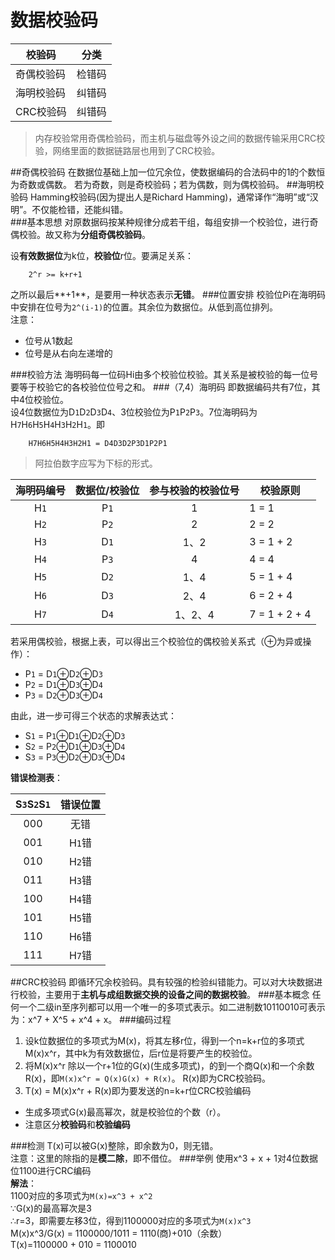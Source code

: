 数据校验码
======
|校验码|分类|
|-----|----
|奇偶校验码|检错码
|海明校验码|纠错码
|CRC校验码|纠错码
>内存校验常用奇偶检验码，而主机与磁盘等外设之间的数据传输采用CRC校验，网络里面的数据链路层也用到了CRC校验。

##奇偶校验码
在数据位基础上加一位冗余位，使数据编码的合法码中的1的个数恒为奇数或偶数。
若为奇数，则是奇校验码；若为偶数，则为偶校验码。
##海明校验码
Hamming校验码(因为提出人是Richard Hamming)，通常译作“海明”或“汉明”。不仅能检错，还能纠错。  
###基本思想
  对原数据码按某种规律分成若干组，每组安排一个校验位，进行奇偶校验。故又称为**分组奇偶校验码**。  

  设**有效数据位**为k位，**校验位**r位。要满足关系：
```
    2^r >= k+r+1
```
之所以最后**+1**，是要用一种状态表示**无错**。
###位置安排
校验位Pi在海明码中安排在位号为`2^(i-1)`的位置。其余位为数据位。从低到高位排列。  
注意：
* 位号从1数起
* 位号是从右向左递增的

###校验方法
海明码每一位码Hi由多个校验位校验。其关系是被校验的每一位号要等于校验它的各校验位位号之和。
###（7,4）海明码
即数据编码共有7位，其中4位校验位。  
设4位数据位为D`1`D`2`D`3`D`4`、3位校验位为P`1`P`2`P`3`。7位海明码为H`7`H`6`H`5`H`4`H`3`H`2`H`1`。即
```
    H7H6H5H4H3H2H1 = D4D3D2P3D1P2P1
```
>阿拉伯数字应写为下标的形式。

|海明码编号|数据位/校验位|参与校验的校验位号|校验原则|
|:------:|:-----:|:-----:|-----
|H`1`|P`1`|1|1 = 1
|H`2`|P`2`|2|2 = 2
|H`3`|D`1`|1、2|3 = 1 + 2
|H`4`|P`3`|4|4 = 4
|H`5`|D`2`|1、4|5 = 1 + 4
|H`6`|D`3`|2、4|6 = 2 + 4
|H`7`|D`4`|1、2、4|7 = 1 + 2 + 4
若采用偶校验，根据上表，可以得出三个校验位的偶校验关系式（⊕为异或操作）：
* P`1` = D`1`⊕D`2`⊕D`3`
* P`2` = D`1`⊕D`3`⊕D`4`
* P`3` = D`2`⊕D`3`⊕D`4`
   
由此，进一步可得三个状态的求解表达式：
* S`1` = P`1`⊕D`1`⊕D`2`⊕D`3`
* S`2` = P`2`⊕D`1`⊕D`3`⊕D`4`
* S`3` = P`3`⊕D`2`⊕D`3`⊕D`4`

**错误检测表**：

|S`3`S`2`S`1`|错误位置
|:------:|:------:
|000|无错
|001|H`1`错
|010|H`2`错
|011|H`3`错
|100|H`4`错
|101|H`5`错
|110|H`6`错
|111|H`7`错

##CRC校验码
即循环冗余校验码。具有较强的检验纠错能力。可以对大块数据进行校验，主要用于**主机与成组数据交换的设备之间的数据校验**。
###基本概念
任何一个二级in至序列都可以用一个唯一的多项式表示。如二进制数10110010可表示为：x^7 + X^5 + x^4 + x。
###编码过程
1. 设k位数据位的多项式为M(x)，将其左移r位，得到一个n=k+r位的多项式M(x)x^r，其中k为有效数据位，后r位是将要产生的校验位。  
2. 将M(x)x^r 除以一个r+1位的G(x)(生成多项式)，的到一个商Q(x)和一个余数R(x)，即`M(x)x^r = Q(x)G(x) + R(x)`。
R(x)即为CRC校验码。
3. T(x) = M(x)x^r + R(x)即为要发送的n=k+r位CRC校验编码

>
* 生成多项式G(x)最高幂次，就是校验位的个数（r）。
* 注意区分**校验码**和**校验编码**

###检测
T(x)可以被G(x)整除，即余数为0，则无错。  
注意：这里的除指的是**模二除**，即不借位。
###举例
使用x^3 + x + 1对4位数据位1100进行CRC编码  
**解法**：  
1100对应的多项式为`M(x)=x^3 + x^2`  
∵G(x)的最高幂次是3  
∴r=3，即需要左移3位，得到1100000对应的多项式为`M(x)x^3`  
M(x)x^3/G(x) = 1100000/1011 = 1110(商)+010（余数）  
T(x)=1100000 + 010 = 1100010

